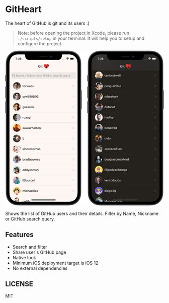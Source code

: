 # GitHeart

The heart of GitHub is git and its users :)

> Note: before opening the project in Xcode, please run `./scripts/setup` in your terminal. It will
> help you to setup and configure the project.

![Screenshots](./screenshots.png)

Shows the list of GitHub users and their details. Filter by Name, Nickname or GitHub search query.

## Features

- Search and filter
- Share user's GitHub page
- Native look
- Minimum iOS deployment target is iOS 12
- No external dependencies

## LICENSE

MIT


